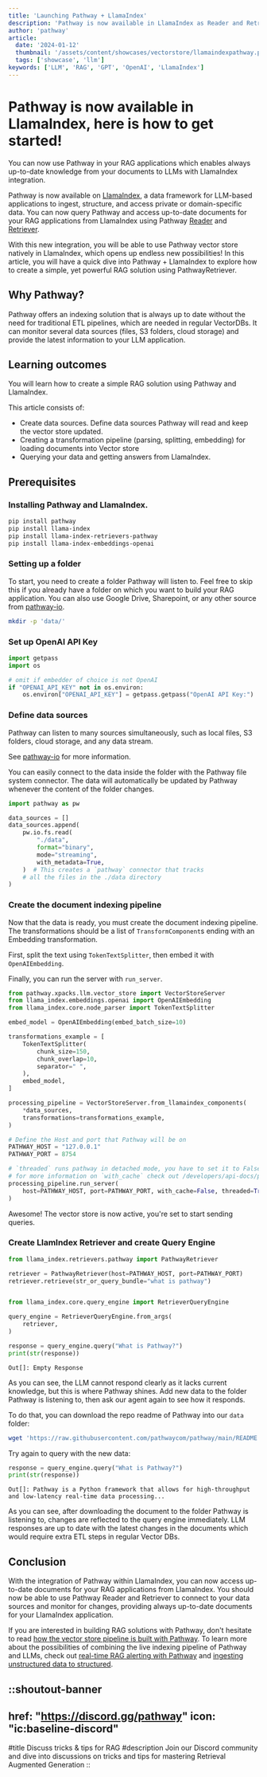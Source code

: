 ```yaml
---
title: 'Launching Pathway + LlamaIndex'
description: 'Pathway is now available in LlamaIndex as Reader and Retriever'
author: 'pathway'
article:
  date: '2024-01-12'
  thumbnail: '/assets/content/showcases/vectorstore/llamaindexpathway.png'
  tags: ['showcase', 'llm']
keywords: ['LLM', 'RAG', 'GPT', 'OpenAI', 'LlamaIndex']
---
```


# Pathway is now available in LlamaIndex, here is how to get started!

You can now use Pathway in your RAG applications which enables always up-to-date knowledge from your documents to LLMs with LlamaIndex integration.

Pathway is now available on [LlamaIndex](https://docs.llamaindex.ai/en/stable/), a data framework for LLM-based applications to ingest, structure, and access private or domain-specific data.
You can now query Pathway and access up-to-date documents for your RAG applications from LlamaIndex using Pathway [Reader](https://docs.llamaindex.ai/en/stable/examples/data_connectors/PathwayReaderDemo.html#pathway-reader) and [Retriever](https://docs.llamaindex.ai/en/stable/examples/retrievers/pathway_retriever.html#pathway-retriever).

With this new integration, you will be able to use Pathway vector store natively in LlamaIndex, which opens up endless new possibilities!
In this article, you will have a quick dive into Pathway + LlamaIndex to explore how to create a simple, yet powerful RAG solution using PathwayRetriever.


## Why Pathway?

Pathway offers an indexing solution that is always up to date without the need for traditional ETL pipelines, which are needed in regular VectorDBs. It can monitor several data sources (files, S3 folders, cloud storage) and provide the latest information to your LLM application.

## Learning outcomes
You will learn how to create a simple RAG solution using Pathway and LlamaIndex.

This article consists of:
- Create data sources. Define data sources Pathway will read and keep the vector store updated.
- Creating a transformation pipeline (parsing, splitting, embedding) for loading documents into Vector store
- Querying your data and getting answers from LlamaIndex. 

## Prerequisites

### Installing Pathway and LlamaIndex.
```bash
pip install pathway
pip install llama-index
pip install llama-index-retrievers-pathway
pip install llama-index-embeddings-openai
```

### Setting up a folder
To start, you need to create a folder Pathway will listen to. Feel free to skip this if you already have a folder on which you want to build your RAG application. You can also use Google Drive, Sharepoint, or any other source from [pathway-io](/developers/api-docs/pathway-io).
```bash
mkdir -p 'data/'
```

### Set up OpenAI API Key

```python
import getpass
import os

# omit if embedder of choice is not OpenAI
if "OPENAI_API_KEY" not in os.environ:
    os.environ["OPENAI_API_KEY"] = getpass.getpass("OpenAI API Key:")
```

### Define data sources

Pathway can listen to many sources simultaneously, such as local files, S3 folders, cloud storage, and any data stream.

See [pathway-io](/developers/api-docs/pathway-io) for more information.

You can easily connect to the data inside the folder with the Pathway file system connector. The data will automatically be updated by Pathway whenever the content of the folder changes.

```python
import pathway as pw

data_sources = []
data_sources.append(
    pw.io.fs.read(
        "./data",
        format="binary",
        mode="streaming",
        with_metadata=True,
    )  # This creates a `pathway` connector that tracks
    # all the files in the ./data directory
)
```

### Create the document indexing pipeline

Now that the data is ready, you must create the document indexing pipeline. The transformations should be a list of `TransformComponent`s ending with an Embedding transformation.

First, split the text using `TokenTextSplitter`, then embed it with `OpenAIEmbedding`.

Finally, you can run the server with `run_server`.

```python
from pathway.xpacks.llm.vector_store import VectorStoreServer
from llama_index.embeddings.openai import OpenAIEmbedding
from llama_index.core.node_parser import TokenTextSplitter

embed_model = OpenAIEmbedding(embed_batch_size=10)

transformations_example = [
    TokenTextSplitter(
        chunk_size=150,
        chunk_overlap=10,
        separator=" ",
    ),
    embed_model,
]

processing_pipeline = VectorStoreServer.from_llamaindex_components(
    *data_sources,
    transformations=transformations_example,
)

# Define the Host and port that Pathway will be on
PATHWAY_HOST = "127.0.0.1"
PATHWAY_PORT = 8754

# `threaded` runs pathway in detached mode, you have to set it to False when running from terminal or container
# for more information on `with_cache` check out /developers/api-docs/persistence-api
processing_pipeline.run_server(
    host=PATHWAY_HOST, port=PATHWAY_PORT, with_cache=False, threaded=True
)
```

Awesome! The vector store is now active, you're set to start sending queries.

### Create LlamIndex Retriever and create Query Engine

```python
from llama_index.retrievers.pathway import PathwayRetriever

retriever = PathwayRetriever(host=PATHWAY_HOST, port=PATHWAY_PORT)
retriever.retrieve(str_or_query_bundle="what is pathway")


from llama_index.core.query_engine import RetrieverQueryEngine

query_engine = RetrieverQueryEngine.from_args(
    retriever,
)

response = query_engine.query("What is Pathway?")
print(str(response))
```

```
Out[]: Empty Response
```

As you can see, the LLM cannot respond clearly as it lacks current knowledge, but this is where Pathway shines. Add new data to the folder Pathway is listening to, then ask our agent again to see how it responds.

To do that, you can download the repo readme of Pathway into our `data` folder:

```bash
wget 'https://raw.githubusercontent.com/pathwaycom/pathway/main/README.md' -O 'data/pathway_readme.md'
```

Try again to query with the new data:

```python
response = query_engine.query("What is Pathway?")
print(str(response))
```

```
Out[]: Pathway is a Python framework that allows for high-throughput and low-latency real-time data processing...
```

As you can see, after downloading the document to the folder Pathway is listening to, changes are reflected to the query engine immediately. 
LLM responses are up to date with the latest changes in the documents which would require extra ETL steps in regular Vector DBs.

## Conclusion

With the integration of Pathway within LlamaIndex, you can now access up-to-date documents for your RAG applications from LlamaIndex.
You should now be able to use Pathway Reader and Retriever to connect to your data sources and monitor for changes, providing always up-to-date documents for your LlamaIndex application.

If you are interested in building RAG solutions with Pathway, don't hesitate to read [how the vector store pipeline is built with Pathway](/developers/user-guide/llm-xpack/vectorstore_pipeline/).
To learn more about the possibilities of combining the live indexing pipeline of Pathway and LLMs, check out [real-time RAG alerting with Pathway](/developers/showcases/llm-alert-pathway/) and [ingesting unstructured data to structured](/developers/showcases/unstructured-to-structured/).

::shoutout-banner
---
href: "https://discord.gg/pathway"
icon: "ic:baseline-discord"
---
#title
Discuss tricks & tips for RAG
#description
Join our Discord community and dive into discussions on tricks and tips for mastering Retrieval Augmented Generation
::
